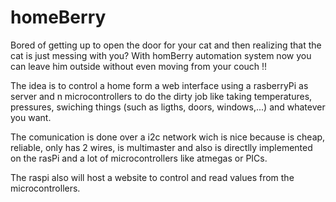 homeBerry
=========

Bored of getting up to open the door for your cat and then realizing that the cat is just messing with you?
With homBerry automation system now you can leave him outside without even moving from your couch !!

The idea is to control a home form a web interface using a rasberryPi as server and n microcontrollers to do the dirty job like taking temperatures, pressures, swiching things (such as ligths, doors, windows,...) and whatever you want.

The comunication is done over a i2c network wich is nice because is cheap, reliable, only has 2 wires, is multimaster and also is directlly implemented on the rasPi and a lot of microcontrollers like atmegas or PICs.

The raspi also will host a website to control and read values from the microcontrollers.
